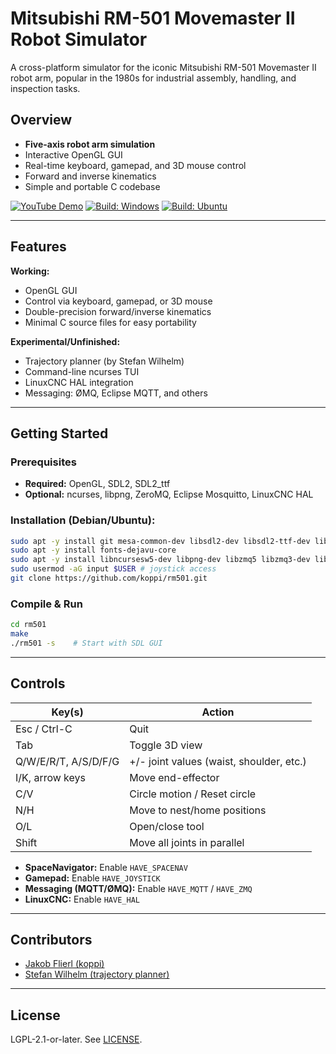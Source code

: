 # Mitsubishi RM-501 Movemaster II Robot Simulator

A cross-platform simulator for the iconic Mitsubishi RM-501 Movemaster II robot arm, popular in the 1980s for industrial assembly, handling, and inspection tasks.

## Overview

- **Five-axis robot arm simulation**
- Interactive OpenGL GUI
- Real-time keyboard, gamepad, and 3D mouse control
- Forward and inverse kinematics
- Simple and portable C codebase

[![YouTube Demo](https://markdown-videos-api.jorgenkh.no/url?url=https%3A%2F%2Fwww.youtube.com%2Fwatch%3Fv%3DdLeDPIRKhOw)](https://www.youtube.com/watch?v=dLeDPIRKhOw)
[![Build: Windows](../../actions/workflows/windows.yml/badge.svg)](../../actions/workflows/windows.yml)
[![Build: Ubuntu](../../actions/workflows/ubuntu.yml/badge.svg)](../../actions/workflows/ubuntu.yml)

---

## Features

**Working:**
- OpenGL GUI
- Control via keyboard, gamepad, or 3D mouse
- Double-precision forward/inverse kinematics
- Minimal C source files for easy portability

**Experimental/Unfinished:**
- Trajectory planner (by Stefan Wilhelm)
- Command-line ncurses TUI
- LinuxCNC HAL integration
- Messaging: ØMQ, Eclipse MQTT, and others

---

## Getting Started

### Prerequisites

- **Required:** OpenGL, SDL2, SDL2_ttf
- **Optional:** ncurses, libpng, ZeroMQ, Eclipse Mosquitto, LinuxCNC HAL

### Installation (Debian/Ubuntu):

```bash
sudo apt -y install git mesa-common-dev libsdl2-dev libsdl2-ttf-dev libsdl2-image-dev freeglut3-dev
sudo apt -y install fonts-dejavu-core
sudo apt -y install libncursesw5-dev libpng-dev libzmq5 libzmq3-dev libpaho-mqtt-dev mosquitto linuxcnc-uspace-dev
sudo usermod -aG input $USER # joystick access
git clone https://github.com/koppi/rm501.git
```

### Compile & Run

```bash
cd rm501
make
./rm501 -s    # Start with SDL GUI
```

---

## Controls

| Key(s)                               | Action                                |
|-------------------------------------- |---------------------------------------|
| Esc / Ctrl-C                         | Quit                                  |
| Tab                                  | Toggle 3D view                        |
| Q/W/E/R/T, A/S/D/F/G                 | +/- joint values (waist, shoulder, etc.) |
| I/K, arrow keys                      | Move end-effector                     |
| C/V                                  | Circle motion / Reset circle          |
| N/H                                  | Move to nest/home positions           |
| O/L                                  | Open/close tool                       |
| Shift                                | Move all joints in parallel           |

- **SpaceNavigator:** Enable `HAVE_SPACENAV`
- **Gamepad:** Enable `HAVE_JOYSTICK`
- **Messaging (MQTT/ØMQ):** Enable `HAVE_MQTT` / `HAVE_ZMQ`
- **LinuxCNC:** Enable `HAVE_HAL`

---

## Contributors

- [Jakob Flierl (koppi)](https://github.com/koppi)
- [Stefan Wilhelm (trajectory planner)](https://atwillys.de/content/cc/trajectory-generator-in-c)

---

## License

LGPL-2.1-or-later. See [LICENSE](LICENSE).
